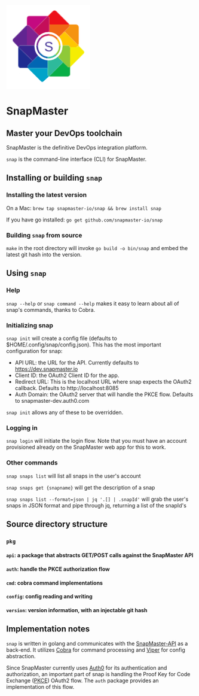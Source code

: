 ![SnapMaster](https://github.com/snapmaster-io/snapmaster/blob/master/public/SnapMaster-logo-220.png)
# SnapMaster 
## Master your DevOps toolchain

SnapMaster is the definitive DevOps integration platform.  

`snap` is the command-line interface (CLI) for SnapMaster.

## Installing or building `snap`

### Installing the latest version

On a Mac: `brew tap snapmaster-io/snap && brew install snap`

If you have go installed: `go get github.com/snapmaster-io/snap`

### Building `snap` from source

`make` in the root directory will invoke `go build -o bin/snap` and embed the latest git hash into the version.

## Using `snap`

### Help

`snap --help` or `snap command --help` makes it easy to learn about all of snap's commands, thanks to Cobra.

### Initializing snap

`snap init` will create a config file (defaults to $HOME/.config/snap/config.json).  This has the most important configuration for snap:

* API URL: the URL for the API.  Currently defaults to https://dev.snapmaster.io
* Client ID: the OAuth2 Client ID for the app.
* Redirect URL: This is the localhost URL where snap expects the OAuth2 callback.  Defaults to http://localhost:8085
* Auth Domain: the OAuth2 server that will handle the PKCE flow. Defaults to snapmaster-dev.auth0.com

`snap init` allows any of these to be overridden.

### Logging in

`snap login` will initiate the login flow.  Note that you must have an account provisioned already on the SnapMaster web app for this to work.  

### Other commands

`snap snaps list` will list all snaps in the user's account

`snap snaps get {snapname}` will get the description of a snap

`snap snaps list --format=json | jq '.[] | .snapId'` will grab the user's snaps in JSON format and pipe through jq, returning a list of the snapId's 

## Source directory structure

### `pkg`
####   `api`: a package that abstracts GET/POST calls against the SnapMaster API
####   `auth`: handle the PKCE authorization flow
####   `cmd`: cobra command implementations
####   `config`: config reading and writing
####   `version`: version information, with an injectable git hash

## Implementation notes

`snap` is written in golang and communicates with the [SnapMaster-API](https://github.com/snapmaster-io/snapmaster-api) as a back-end.  It utilizes [Cobra](https://github.com/spf13/cobra) for command processing and [Viper](https://github.com/spf13/viper) for config abstraction.

Since SnapMaster currently uses [Auth0](https://auth0.com) for its authentication and authorization, an important part of snap is handling the Proof Key for Code Exchange ([PKCE](https://tools.ietf.org/html/rfc7636)) OAuth2 flow.  The `auth` package provides an implementation of this flow.

